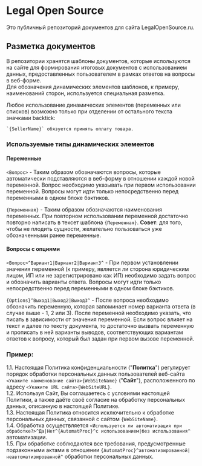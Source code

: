 # Legal Open Source
Это публичный репозиторий документов для сайта LegalOpenSource.ru.  
  
## Разметка документов  
В репозитории хранятся шаблоны документов, которые используются на сайте для формирования итоговых документов с использованием данных, предоставленных пользователем в рамках ответов на вопросы в веб-форме.  
Для обозначения динамических элементов шаблонов, к примеру, наименований сторон, используется специальная разметка.   
  
Любое использование динамических элементов (переменных или списков) возможно только при отделении от остального текста значками backtick:
```
`{SellerName}` обязуется принять оплату товара.
```
  
### Используемые типы динамических элементов
#### Переменные
`<Вопрос>` - Таким образом обозначаются вопросы, которые автоматически подставляются в веб-форму в отношении каждой новой переменной. Вопрос необходимо указывать при первом использовании переменной. Вопросы могут идти только непосредственно перед переменными в одном блоке бэктиков. 

`{Переменная}` - Таким образом обозначаются наименования переменных. При повторном использовании переменной достаточно повторно написать в тексет шаблона `{Переменная}`. **Совет**: для того, чтобы не плодить сущности, желательно пользоваться уже обозначенными ранее переменные. 
#### Вопросы с опциями
`<Вопрос>^Вариант1|Вариант2|Вариант3^` - При первом установлении значения переменной (к примеру, является ли сторона юридическим лицом, ИП или не зарегистрировано как ИП) необходимо задать вопрос и обозначить варианты ответа. Вопросы могут идти только непосредственно перед переменными в одном блоке бэктиков.
  
`{Options}^Выход1|Выход2|Выход3^` - После вопроса необходимо обозначить переменную, которая запоминает номер варианта ответа (в случае выше - 1, 2 или 3). После переменной необходимо указать, что писать в зависимости от значения переменной. Если вопрос влияет на текст и далее по тексту документа, то достаточно вызвать переменную и прописать в ней варианты выводов, соответствующих вариантам ответов к вопросу, который был задан при первом вызове переменной.
### Пример:  
1.1. Настоящая Политика конфиденциальности ("**Политка**") регулирует порядок обработки персональных данных пользователей веб-сайта `<Укажите наименование сайта>{WebSiteName}` ("**Сайт**"), расположенного по адресу `<Укажите URL сайта>{WebSiteURL}`.  
1.2. Используя Сайт, Вы соглашаетесь с условиями настоящей Политики, а также даёте своё согласие на обработку персональных данных, описанную в настоящей Политике.  
1.3. Настоящая Политика относится исключительно к обработке персональных данных, связанной с сайтом `{WebSiteName}`.  
1.4. Обработка осуществляется `<Используется ли автоматизация при обработке?>^Да|Нет^{AutomatProc}^с использованием|без использования^` автоматизации.  
1.5. При обработке соблюдаются все требования, предусмотренные подзаконными актами в отношении `{AutomatProc}^автоматизированной|неавтоматизированной^` обработки персональных данных.

